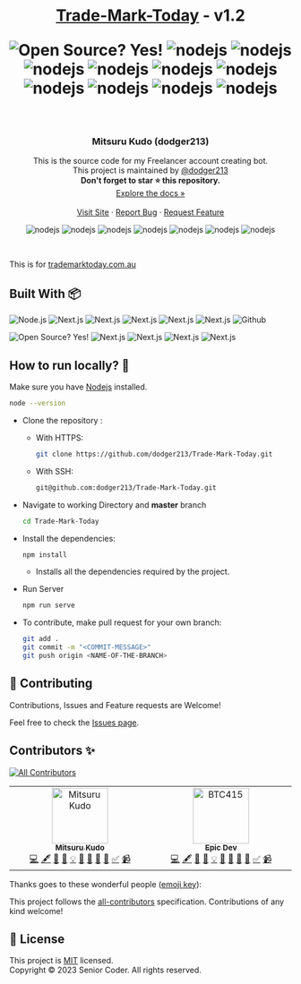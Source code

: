 <h1 align="center"> 
	<a href="https://dodger213.github.io/">Trade-Mark-Today</a> - v1.2
	<p align="center">
		<img alt="Open Source? Yes!" src="https://badgen.net/badge/Open%20Source%20%3F/Yes%21/blue?icon=github" /> 
		<img alt="nodejs" src="https://badgen.net/badge/node/js?icon=github" /> 
		<img alt="nodejs" src="https://badgen.net/badge/next/js?icon=github" /> 
		<img alt="nodejs" src="https://badgen.net/badge/tailwind/css?icon=github" /> 
		<img alt="nodejs" src="https://badgen.net/badge/react/js?icon=github" /> 
		<img alt="nodejs" src="https://badgen.net/badge/Matrial/UI?icon=github" /> 
		<img alt="nodejs" src="https://badgen.net/badge/G/Mail?icon=github" /> 
		<img alt="nodejs" src="https://badgen.net/badge/stripe/Payment?icon=github" /> 
		<img alt="nodejs" src="https://badgen.net/badge/paypal/Payment?icon=github" /> 
		<img alt="nodejs" src="https://badgen.net/badge/live/chat?icon=github" /> 
		<img alt="nodejs" src="https://badgen.net/badge/email/verification?icon=github" /> 
	</p>
</h1>

<br/>

<div align="center">
	<!-- <a href="https://github.com/dodger213/Trade-Mark-Today">
		<img src="https://avatars.githubusercontent.com/u/132613676?v=4" alt="Logo" width="200" height="200"/>
	</a> -->
	<h3 align="center">Mitsuru Kudo (dodger213) </h3>
	<p align="center">
		This is the source code for my Freelancer account creating bot.
		<br/>
        This project is maintained by <a href='https://dodger213.github.io'>@dodger213</a>
		<br/>
        <strong>Don't forget to star ⭐ this repository.</strong>
        <br/>
		<a href="https://dodger213.github.io">Explore the docs »</a>
		<br/>
		<br/>
		<a href="https://trademarktoday.com.au">Visit Site</a>
		·
		<a href="https://github.com/dodger213/Trade-Mark-Today/issues/new?assignees=dodger213&labels=bug&template=bug_report.yml&title=%5BBUG%5D%3A+">Report Bug</a>
		·
		<a href="https://github.com/dodger213/Trade-Mark-Today/issues/new?assignees=dodger213&labels=enhancement&template=feature_request.yml&title=%5BFEAT%5D%3A+">Request Feature</a>
	</p>
	<p align="center">
		<img alt="nodejs" src="https://img.shields.io/github/contributors/dodger213/Trade-Mark-Today.svg?styles/default/yes.svg" /> 
		<img alt="nodejs" src="https://img.shields.io/github/forks/dodger213/Trade-Mark-Today.svg?styles/default/yes.svg" /> 
		<img alt="nodejs" src="https://img.shields.io/github/commits-since/dodger213/Trade-Mark-Today/v1.0.0" /> 
		<img alt="nodejs" src="https://img.shields.io/github/commit-activity/t/dodger213/Trade-Mark-Today" /> 
		<img alt="nodejs" src="https://img.shields.io/github/stars/dodger213/Trade-Mark-Today.svg?styles/default/yes.svg" /> 
		<img alt="nodejs" src="https://img.shields.io/github/issues/dodger213/Trade-Mark-Today.svg?styles/default/yes.svg" /> 
		<img alt="nodejs" src="https://img.shields.io/github/repo-size/dodger213/Trade-Mark-Today.svg?styles/default/yes.svg)" />  
	</p>
</div>

<br/>

This is for <a href='https://trademarktoday.com.au'>trademarktoday.com.au</a>

<a href="https://github.com/dodger213/Trade-Mark-Today/blob/master/public/01.png?raw=true"></a> 
<a href="https://github.com/dodger213/Trade-Mark-Today/blob/master/public/02.png?raw=true"></a>

## Built With :package:
<p>
<img alt="Node.js" src="https://img.shields.io/badge/node.js-6DA55F?style=for-the-badge&logo=node.js&logoColor=white" />
<img alt="Next.js" src="https://img.shields.io/badge/Next-black?style=for-the-badge&logo=next.js&logoColor=white" />
<img alt="Next.js" src="https://img.shields.io/badge/tailwindcss-%2338B2AC.svg?style=for-the-badge&logo=tailwind-css&logoColor=white" />
<img alt="Next.js" src="https://img.shields.io/badge/react-%2320232a.svg?style=for-the-badge&logo=react&logoColor=%2361DAFB" />
<img alt="Next.js" src="https://img.shields.io/badge/MUI-%230081CB.svg?style=for-the-badge&logo=mui&logoColor=white" />
<img alt="Next.js" src="https://img.shields.io/badge/Gmail-D14836?style=for-the-badge&logo=gmail&logoColor=white" />
<img alt="Github" src="https://img.shields.io/badge/github-%23121011.svg?style=for-the-badge&logo=github&logoColor=white" /> 
</p>

<p>
<img alt="Open Source? Yes!" src="https://badgen.net/badge/Open%20Source%20%3F/Yes%21/blue?icon=github" /> 
<img alt="Next.js" src="https://img.shields.io/badge/Stripe-red" />
<img alt="Next.js" src="https://img.shields.io/badge/PayPal-blue" />
<img alt="Next.js" src="https://img.shields.io/badge/Live_Chat-green" />
<img alt="Next.js" src="https://img.shields.io/badge/Email-Verification-cyan" />
</p>

## How to run locally? :dart:

  Make sure you have [Nodejs](https://nodejs.org/en/download) installed.

  ```bash
  node --version
  ```

- Clone the repository :
    - With HTTPS:
      ```bash
      git clone https://github.com/dodger213/Trade-Mark-Today.git
      ```
    - With SSH:
      ```bash
      git@github.com:dodger213/Trade-Mark-Today.git
      ```
      
- Navigate to working Directory and **master** branch

	```bash
	cd Trade-Mark-Today
	```
   
- Install the dependencies:

  ```bash
  npm install
  ```
	- Installs all the dependencies required by the project.

- Run Server

	```bash
	npm run serve
	```



- To contribute, make pull request for your own branch:

  ```bash
  git add .
  git commit -m "<COMMIT-MESSAGE>"
  git push origin <NAME-OF-THE-BRANCH>
  ```


## 🤝 Contributing

Contributions, Issues and Feature requests are Welcome!

Feel free to check the [Issues page](https://github.com/dodger213/Trade-Mark-Today/issues/).


## Contributors ✨
<!-- ALL-CONTRIBUTORS-BADGE:START - Do not remove or modify this section -->
[![All Contributors](https://img.shields.io/badge/all_contributors-2-orange.svg?style=flat-square)](#contributors-)
<!-- ALL-CONTRIBUTORS-BADGE:END -->

<!-- ALL-CONTRIBUTORS-LIST:START - Do not remove or modify this section -->
<!-- prettier-ignore-start -->
<!-- markdownlint-disable -->
<table>
  <tbody>
    <tr>
      <td align="center" valign="top" width="14.28%"><a href="https://github.com/dodger213"><img src="https://avatars.githubusercontent.com/u/132613676?v=4?s=100" width="100px;" alt="Mitsuru Kudo"/><br /><sub><b>Mitsuru Kudo</b></sub></a><br /><a href="https://github.com/dodger213/Trade-Mark-Today/commits?author=dodger213" title="Code">💻</a> <a href="#content-dodger213" title="Content">🖋</a> <a href="https://github.com/dodger213/Trade-Mark-Today/commits?author=dodger213" title="Documentation">📖</a> <a href="#data-dodger213" title="Data">🔣</a> <a href="#example-dodger213" title="Examples">💡</a> <a href="#ideas-dodger213" title="Ideas, Planning, & Feedback">🤔</a> <a href="#projectManagement-dodger213" title="Project Management">📆</a> <a href="https://github.com/dodger213/Trade-Mark-Today/pulls?q=is%3Apr+reviewed-by%3Adodger213" title="Reviewed Pull Requests">👀</a> <a href="#tool-dodger213" title="Tools">🔧</a> <a href="#tutorial-dodger213" title="Tutorials">✅</a> <a href="#video-dodger213" title="Videos">📹</a></td>
      <td align="center" valign="top" width="14.28%"><a href="https://github.com/BTC415"><img src="https://avatars.githubusercontent.com/u/138194633?v=4?s=100" width="100px;" alt="BTC415"/><br /><sub><b>Epic Dev</b></sub></a><br /><a href="https://github.com/dodger213/Trade-Mark-Today/commits?author=BTC415" title="Code">💻</a> <a href="#content-BTC415" title="Content">🖋</a> <a href="https://github.com/dodger213/Trade-Mark-Today/commits?author=BTC415" title="Documentation">📖</a> <a href="#data-BTC415" title="Data">🔣</a> <a href="#example-BTC415" title="Examples">💡</a> <a href="#ideas-BTC415" title="Ideas, Planning, & Feedback">🤔</a> <a href="#projectManagement-BTC415" title="Project Management">📆</a> <a href="https://github.com/dodger213/Trade-Mark-Today/pulls?q=is%3Apr+reviewed-by%3ABTC415" title="Reviewed Pull Requests">👀</a> <a href="#tool-BTC415" title="Tools">🔧</a> <a href="#tutorial-BTC415" title="Tutorials">✅</a> <a href="#video-BTC415" title="Videos">📹</a></td>
    </tr>
  </tbody>
</table>

<!-- markdownlint-restore -->
<!-- prettier-ignore-end -->

<!-- ALL-CONTRIBUTORS-LIST:END -->
Thanks goes to these wonderful people ([emoji key](https://allcontributors.org/docs/en/emoji-key)):

This project follows the [all-contributors](https://github.com/all-contributors/all-contributors) specification. Contributions of any kind welcome!


## 📝 License

This project is [MIT](https://opensource.org/licenses/MIT) licensed.<br/>
Copyright &copy; 2023 Senior Coder. All rights reserved. 
